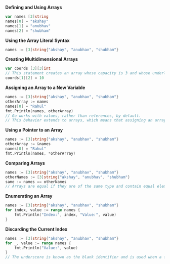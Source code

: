 

**Defining and Using Arrays**

```go
var names [3]string
names[0] = "akshay"
names[1] = "anubhav"
names[2] = "shubham"
```

**Using the Array Literal Syntax**

```go
names := [3]string{"akshay", "anubhav", "shubham"}
```

**Creating Multidimensional Arrays**

```go
var coords [3][3]int
// This statement creates an array whose capacity is 3 and whose underlying type is an int array also with a capacity of 3, producing a 3x3 array of int values.
coords[1][2] = 10
```

**Assigning an Array to a New Variable**

```go
names := [3]string{"akshay", "anubhav", "shubham"}
otherArray := names
names[0] = "Rahul"
fmt.Println(names, otherArray)
// Go works with values, rather than references, by default.
// This behavior extends to arrays, which means that assigning an array to a new variable copies the array and copies the values it contains.
```

**Using a Pointer to an Array**

```go
names := [3]string{"akshay", "anubhav", "shubham"}
otherArray := &names
names[0] = "Rahul"
fmt.Println(names, *otherArray)
```

**Comparing Arrays**

```go
names := [3]string{"akshay", "anubhav", "shubham"}
otherNames := [3]string{"akshay", "anubhav", "shubham"}
same := names == otherNames
// Arrays are equal if they are of the same type and contain equal elements in the same order.
```

**Enumerating an Array**

```go
names := [3]string{"akshay", "anubhav", "shubham"}
for index, value := range names {
	fmt.Println("Index:", index, "Value:", value)
}
```

**Discarding the Current Index**

```go
names := [3]string{"akshay", "anubhav", "shubham"}
for _, value := range names {
	fmt.Println("Value:", value)
}
// The underscore is known as the blank identifier and is used when a feature returns values that are not subsequently used and for which a name should not be assigned
```



